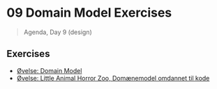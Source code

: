 # 09 Domain Model Exercises
> Agenda, Day 9 (design)

## Exercises
* [Øvelse: Domain Model](https://docs.google.com/document/d/e/2PACX-1vS_fBhemNo7NMZcJLBuj-hect13x54Lt9XoZV3NSiLW5JtM5UjWPls5puL3_F3-T-eJBAf3_nRWN-A7/pub)
* [Øvelse: Little Animal Horror Zoo, Domænemodel omdannet til kode](https://docs.google.com/document/d/e/2PACX-1vSHDcracWiGiIp1poIJXPJRUvMJUtQvZtjqrJlvgAo5y9s9dTrJvndYlWwoJ0P1xCiFmRP18xKAmvTm/pub)


